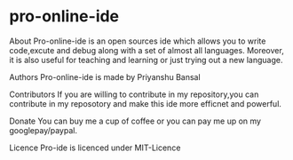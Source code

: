 # pro-online-ide

About
Pro-online-ide is an open sources ide which allows you to write code,excute and debug along with a set of almost all languages.
Moreover, it is also useful for teaching and learning or just trying out a new language.


Authors
Pro-online-ide is made by Priyanshu Bansal

Contributors
If you are willing to contribute in my repository,you can contribute in my reposotory and make this ide more efficnet and powerful.



Donate
You can buy me a cup of coffee or you can pay me up on my googlepay/paypal.


Licence
Pro-ide is licenced under MIT-Licence

